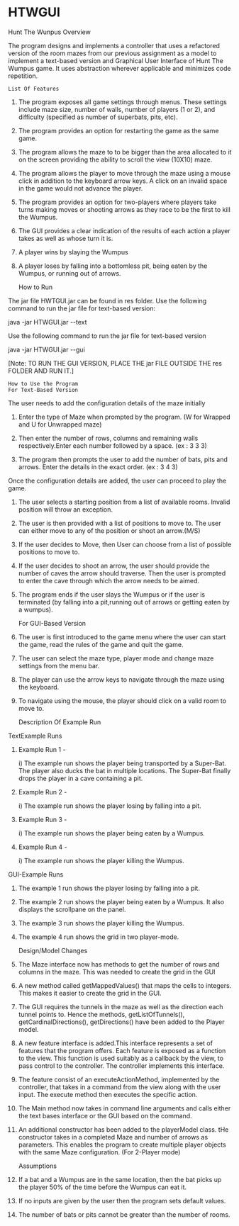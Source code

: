 # HTWGUI
 Hunt The Wunpus
	Overview

The program designs and implements a controller that uses a refactored version of the room mazes from our previous assignment as a model to implement a text-based version and Graphical User Interface of Hunt The Wumpus game. It uses abstraction wherever applicable and minimizes code repetition.

	List Of Features

1) The program exposes all game settings through menus. These settings include maze size, number of 	walls, number of players (1 or 2), and difficulty (specified as number of superbats, pits, etc).

2) The program provides an option for restarting the game as the same game.

3) The program allows the maze to to be bigger than the area allocated to it on the screen providing 	the ability to scroll the view (10X10) maze.

4) The program allows the player to move through the maze using a mouse click in addition to the 	keyboard arrow keys. A click on an invalid space in the game would not advance the player.

5) The program provides an option for two-players where players take turns making moves or shooting 	arrows as they race to be the first to kill the Wumpus.

6) The GUI provides a clear indication of the results of each action a player takes as well as whose 	turn it is.

7) A player wins by slaying the Wumpus

8) A player loses by falling into a bottomless pit, being eaten by the Wumpus, or running 	out of arrows.

	How to Run

The jar file HWTGUI.jar can be found in res folder.
Use the following command to run the jar file for text-based version:

java -jar HTWGUI.jar --text

Use the following command to run the jar file for text-based version

java -jar HTWGUI.jar --gui

[Note: TO RUN THE GUI VERSION, PLACE THE jar FILE OUTSIDE THE res FOLDER AND RUN IT.]

	How to Use the Program
	For Text-Based Version
	
The user needs to add the configuration details of the maze initially

1) Enter the type of Maze when prompted by the program. (W for Wrapped and U for 	Unwrapped maze) 

2) Then enter the number of rows, columns and remaining walls respectively.Enter each 	number followed by a space. (ex : 3 3 3)

3) The program then prompts the user to add the number of bats, pits and arrows. Enter 	the details in the exact order. (ex : 3 4 3)

Once the configuration details are added, the user can proceed to play the game.

1) The user selects a starting position from a list of available rooms. Invalid position 	will throw an exception.

2) The user is then provided with a list of positions to move to. The user can either 	move to any of the position or shoot an arrow.(M/S)

3) If the user decides to Move, then User can choose from a list of possible positions to 	move to.

4) If the user decides to shoot an arrow, the  user should provide the number of caves 	the arrow should traverse. Then the user is prompted to enter the cave through which 	the arrow needs to be aimed.

5) The program ends if the user slays the Wumpus or if the user is terminated (by falling 	into a pit,running out of arrows or getting eaten by a wumpus).

	For GUI-Based Version

1) The user is first introduced to the game menu where the user can start the game, read the rules of 	the game and quit the game.

2) The user can select the maze type, player mode and change maze settings from the menu bar.

3) The player can use the arrow keys to navigate through the maze using the keyboard.

4) To navigate using the mouse, the player should click on a valid room to move to.

	Description Of Example Run

TextExample Runs

1) Example Run 1 - 

 	i) The example run shows the player being transported by a Super-Bat. The player also 		ducks the bat in multiple locations. The Super-Bat finally drops the player in a 		cave containing a pit.
 	
2) Example Run 2 - 

 	i) The example run shows the player losing by falling into a pit.

3) Example Run 3 - 

 	i) The example run shows the player being eaten by a Wumpus.	

4) Example Run 4 - 

 	i) The example run shows the player killing the Wumpus.	

GUI-Example Runs

1) The example 1 run shows the player losing by falling into a pit.

2) The example 2 run shows the player being eaten by a Wumpus. It also displays the scrollpane on 	the panel.

3) The example 3 run shows the player killing the Wumpus.

4) The example 4 run shows the grid in two player-mode.

	 Design/Model Changes
	 
1) The Maze interface now has methods to get the number of rows and columns in the maze. This was 	needed to create the grid in the GUI

2) A new method called getMappedValues() that maps the cells to integers. This makes it easier to 	create the grid in the GUI.

3) The GUI requires the tunnels in the maze as well as the direction each tunnel points to. Hence 	the methods, getListOfTunnels(), getCardinalDirections(), getDirections() have been added to the 	Player model.

4) A new feature interface is added.This interface represents a set of features that the program 	offers. Each feature is exposed as a function to the view. This function is used suitably as a 	callback by the view, to pass control to the controller. The controller implements this 	interface.

5) The feature consist of an executeActionMethod, implemented by the controller, that takes in a 	command from the view along with the user input. The execute method then executes the specific 	action. 

6) The Main method now takes in command line arguments and calls either the text bases interface or 	the GUI based on the command.

7) An additional constructor has been added to the playerModel class. tHe constructor takes in a 	completed Maze and number of arrows as parameters. This enables the program to create multiple 	player objects with the same Maze configuration. (For 2-Player mode) 

	Assumptions

1) If a bat and a Wumpus are in the same location, then the bat picks up the player 50% of the time before the Wumpus can eat it.

2) If no inputs are given by the user then the program sets default values.

3) The number of bats or pits cannot be greater than the number of rooms.
